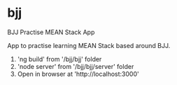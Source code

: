 # bjj
BJJ Practise MEAN Stack App

App to practise learning MEAN Stack based around BJJ.

1. 'ng build' from '/bjj/bjj' folder 
2. 'node server' from '/bjj/bjj/server' folder
3. Open in browser at 'http://localhost:3000'
